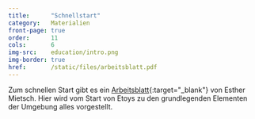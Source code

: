```yaml
---
title:      "Schnellstart"
category:   Materialien
front-page: true
order:      11
cols:       6
img-src:    education/intro.png
img-border: true
href:       /static/files/arbeitsblatt.pdf
---
```


Zum schnellen Start gibt es ein [Arbeitsblatt](/static/files/arbeitsblatt.pdf){:target="_blank"} von Esther
Mietsch. Hier wird vom Start von Etoys zu den grundlegenden Elementen
der Umgebung alles vorgestellt.